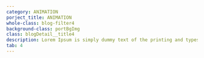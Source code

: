 ```yaml
---
category: ANIMATION
porject_title: ANIMATION
whole-class: blog-filter4
background-class: portBgImg
class: blogDetail__title4
description: Lorem Ipsum is simply dummy text of the printing and typesetting industry. Lorem Ipsum is simply dummy text of the...
tab: 4
---
```

